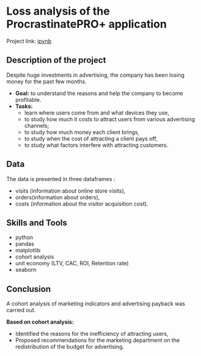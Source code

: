 # Loss analysis of the ProcrastinatePRO+ application
Project link:
[ipynb](https://github.com/gaidds/portfolio_in_english/blob/main/Cohort%20analysis/ltv_roi_retention-english.ipynb)

## Description of the project

Despite huge investments in advertising, the company has been losing money for the past few months.

- **Goal:** to understand the reasons and help the company to become profitable.
- **Tasks:**
     - learn where users come from and what devices they use,
     - to study how much it costs to attract users from various advertising channels;
     - to study how much money each client brings,
     - to study when the cost of attracting a client pays off,
     - to study what factors interfere with attracting customers.
## Data
The data is presented in three dataframes :
 - visits (information about online store visits),
 - orders(information about orders),
 - costs (information about the visitor acquisition cost).

## Skills and Tools
- python
- pandas
- matplotlib
- cohort analysis
- unit economy (LTV, CAC, ROI, Retention rate)
- seaborn

## Conclusion

A cohort analysis of marketing indicators and advertising payback was carried out.
    
**Based on cohort analysis:**
- Identified the reasons for the inefficiency of attracting users,
- Proposed recommendations for the marketing department on the redistribution of the budget for advertising.
